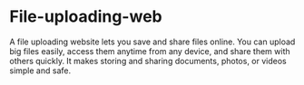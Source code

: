 # File-uploading-web
A file uploading website lets you save and share files online. You can upload big files easily, access them anytime from any device, and share them with others quickly. It makes storing and sharing documents, photos, or videos simple and safe.
